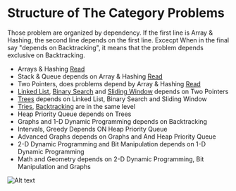 # Structure of The Category Problems

Those problem are organized by dependency. If the first line
is Array & Hashing, the second line depends on the first line. Excecpt
When in the final say "depends on Backtracking", it means that the problem
depends exclusive on Backtracking.

- Arrays & Hashing [Read](1.arrays_&_hashing/readme.md)
- Stack & Queue depends on Array & Hashing [Read](2.stack/readme.md)
- Two Pointers, does problems depend by Array & Hashing [Read](2.two_pointers/readme.md)
- [Linked List](3.linked_list/readme.md), [Binary Search](3.binary_search/readme.md) and [Sliding Window](3.sliding_windows/readme.md) depends on Two Pointers
- [Trees](4.trees/readme.md) depends on Linked List, Binary Search and Sliding Window
- [Tries](5.tries/readme.md), [Backtracking](5.backtracking/readme.md) are in the same level
- Heap Priority Queue depends on Trees
- Graphs and 1-D Dynamic Programming depends on Backtracking
- Intervals, Greedy Depends ON Heap Priority Queue
- Advanced Graphs depends on Graphs and And Heap Priority Queue
- 2-D Dynamic Programming and Bit Manipulation depends on 1-D Dynamic Programming
- Math and Geometry depends on 2-D Dynamic Programming, Bit Manipulation and Graphs

![Alt text](../images/image.png)
